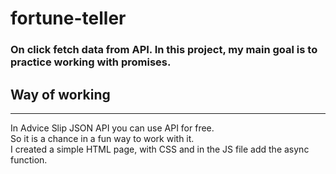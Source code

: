 # fortune-teller

### On click fetch data from API. In this project, my main goal is to practice working with promises.

## Way of working
----
In Advice Slip JSON API you can use API for free.  
So it is a chance in a fun way to work with it.  
I created a simple HTML page, with CSS and in the JS file add the async function.
